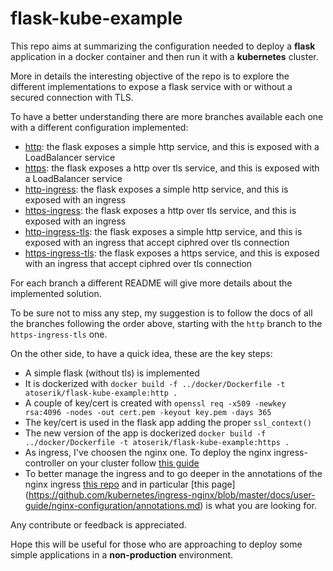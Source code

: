 # flask-kube-example

This repo aims at summarizing the configuration needed to deploy a **flask** application in a docker container and then run it with a **kubernetes** cluster.

More in details the interesting objective of the repo is to explore the different implementations to expose a flask service with or without a secured connection with TLS.

To have a better understanding there are more branches available each one with a different configuration implemented:
- [http](https://github.com/atoserik/flask-kube-example/tree/http): the flask exposes a simple http service, and this is exposed with a LoadBalancer service
- [https](https://github.com/atoserik/flask-kube-example/tree/https): the flask exposes a http over tls service, and this is exposed with a LoadBalancer service
- [http-ingress](https://github.com/atoserik/flask-kube-example/tree/http-ingress): the flask exposes a simple http service, and this is exposed with an ingress
- [https-ingress](https://github.com/atoserik/flask-kube-example/tree/https-ingress): the flask exposes a http over tls service, and this is exposed with an ingress
- [http-ingress-tls](https://github.com/atoserik/flask-kube-example/tree/http-ingress-tls): the flask exposes a simple http service, and this is exposed with an ingress that accept ciphred over tls connection
- [https-ingress-tls](https://github.com/atoserik/flask-kube-example/tree/https-ingress-tls): the flask exposes a https service, and this is exposed with an ingress that accept ciphred over tls connection

For each branch a different README will give more details about the implemented solution. 

To be sure not to miss any step, my suggestion is to follow the docs of all the branches following the order above, starting with the `http` branch to the `https-ingress-tls` one.

On the other side, to have a quick idea, these are the key steps:

  * A simple flask (without tls) is implemented
  * It is dockerized with `docker build -f ../docker/Dockerfile -t atoserik/flask-kube-example:http .`
  * A couple of key/cert is created with `openssl req -x509 -newkey rsa:4096 -nodes -out cert.pem -keyout key.pem -days 365`
  * The key/cert is used in the flask app adding the proper `ssl_context()`
  * The new version of the app is dockerized `docker build -f ../docker/Dockerfile -t atoserik/flask-kube-example:https .`
  * As ingress, I've choosen the nginx one. To deploy the nginx ingress-controller on your cluster follow [this guide](https://kubernetes.github.io/ingress-nginx/deploy/)
  * To better manage the ingress and to go deeper in the annotations of the nginx ingress [this repo](https://github.com/kubernetes/ingress-nginx/blob/master/docs/user-guide/nginx-configuration/annotations.md) and in particular [this page] (https://github.com/kubernetes/ingress-nginx/blob/master/docs/user-guide/nginx-configuration/annotations.md) is what you are looking for. 

Any contribute or feedback is appreciated. 

Hope this will be useful for those who are approaching to deploy some simple applications in a **non-production** environment. 
